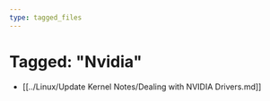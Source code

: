 ```yaml
---
type: tagged_files
---
```

# Tagged: "Nvidia"

- [[../Linux/Update Kernel Notes/Dealing with NVIDIA Drivers.md]]
